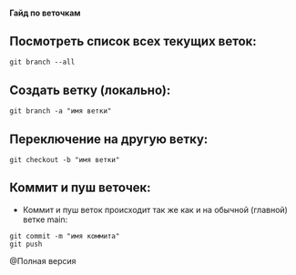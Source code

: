 #### Гайд по веточкам

## Посмотреть список всех текущих веток:
```
git branch --all
```

## Создать ветку (локально):
```
git branch -a "имя ветки"
```

## Переключение на другую ветку:
```
git checkout -b "имя ветки"
```

## Коммит и пуш веточек:

+ Коммит и пуш веток происходит так же как и на обычной (главной) ветке main:
```
git commit -m "имя коммита"
git push
```

@Полная версия
